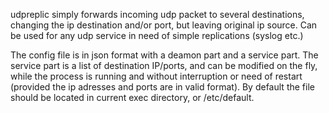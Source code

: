 udpreplic simply forwards incoming udp packet to several destinations, changing the ip destination and/or port, but leaving original ip source.
Can be used for any udp service in need of simple replications (syslog etc.)

The config file is in json format with a deamon part and a service part. The service part is a list of destination IP/ports, and can be modified on the fly, while the process is running and without interruption or need of restart (provided the ip adresses and ports are in valid format).
By default the file should be located in current exec directory, or /etc/default.
